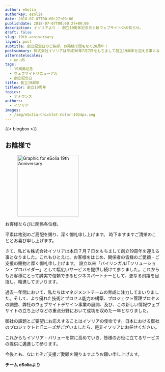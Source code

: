 ```yaml
---
author: eSolia
authorkey: esolia
date: 2018-07-07T00:00:27+09:00
publishdate: 2018-07-07T00:00:27+09:00
description: イソリアより - 創立19周年記念日と新ウェブサイトのお知らせ。
draft: false
slug: 19th-anniversary
layout: post
subtitle: 創立記念日のご挨拶、お陰様で間もなく20周年！
postsummary: 株式会社イソリアは平成30年7月7日をもちまして創立19周年を迎える事となりました。当社サービス内容などより一層の内容充実に努めてまいりますので、今後ともどうぞよろしくお願い申し上げます。
alternatelocales:
  - en-US
tags:
  - 19周年記念
  - ウェブサイトリニューアル
  - 創立記念日
title: 創立19周年
titlewbr: 創立19周年
topics:
  - アナウンス
authors:
  - イソリア
images:
  - /img/eSolia-Chicklet-Color-1024px.png
---
```


{{< blogbox >}}

## お陰様で

<figure class="">
<img class="is-pulled-right has-padding-m" width="200" data-caption="eSolia 19th Anniversary Lozenge" alt="Graphic for eSolia 19th Anniversary" src="/img/eSolia-19th-Lozenge-2018.png" >
</figure>
お客様ならびに関係各位様、

平素は格別のご高配を賜り、深く御礼申し上げます。 
時下ますますご清栄のこととお喜び申し上げます。

さて、私ども株式会社イソリアは本日７月７日をもちまして創立19周年を迎える事となりました。これもひとえに、お客様をはじめ、関係者の皆様のご愛顧・ご支援の賜物と厚く御礼申し上げます。
設立以来「バイリンガルITソリューション・プロバイダー」として幅広いサービスを提供し続けて参りました。これからもお客様にとって誠実で信頼できるビジネスパートナーとして、更なる飛躍を目指し、精進してまいります。

過去一年間において、私たちはマネジメントチームの育成に注力してまいりました。そして、より優れた技術とプロセス能力の構築、プロジェクト管理プロセスの調整、弊社のウェブサイトデザイン事業の展開、及び、この新しい情報ウェブサイトの立ち上げなどの重点分野において成功を収めた一年となりました。

御社の課題とご要望にお応えすることはイソリアの使命です。日本における御社のプロジェクトとITニーズがございましたら、是非イソリアにお任せください。

これからもイソリア・バリューを常に高めていき、皆様のお役に立てるサービスの提供に邁進して参ります。

今後とも、なにとぞご支援ご愛顧を賜りますようお願い申し上げます。　

**チーム eSoliaより**
